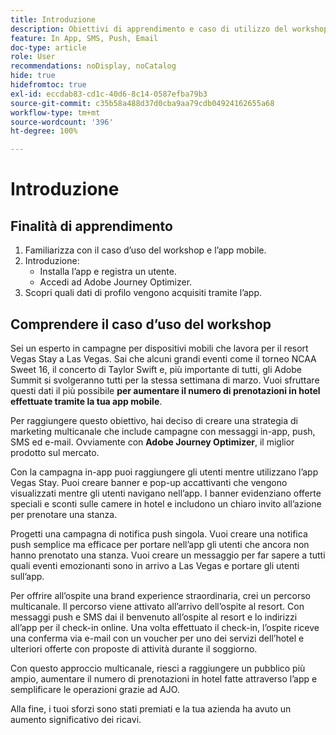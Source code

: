 ```yaml
---
title: Introduzione
description: Obiettivi di apprendimento e caso di utilizzo del workshop
feature: In App, SMS, Push, Email
doc-type: article
role: User
recommendations: noDisplay, noCatalog
hide: true
hidefromtoc: true
exl-id: eccdab83-cd1c-40d6-8c14-0587efba79b3
source-git-commit: c35b58a488d37d0cba9aa79cdb04924162655a68
workflow-type: tm+mt
source-wordcount: '396'
ht-degree: 100%

---
```


# Introduzione

## Finalità di apprendimento

1. Familiarizza con il caso d’uso del workshop e l’app mobile.
2. Introduzione:
   * Installa l’app e registra un utente.
   * Accedi ad Adobe Journey Optimizer.
3. Scopri quali dati di profilo vengono acquisiti tramite l’app.

## Comprendere il caso d’uso del workshop

Sei un esperto in campagne per dispositivi mobili che lavora per il resort Vegas Stay a Las Vegas. Sai che alcuni grandi eventi come il torneo NCAA Sweet 16, il concerto di Taylor Swift e, più importante di tutti, gli Adobe Summit si svolgeranno tutti per la stessa settimana di marzo. Vuoi sfruttare questi dati il più possibile **per aumentare il numero di prenotazioni in hotel effettuate tramite la tua app mobile**.

Per raggiungere questo obiettivo, hai deciso di creare una strategia di marketing multicanale che include campagne con messaggi in-app, push, SMS ed e-mail.  Ovviamente con **Adobe Journey Optimizer**, il miglior prodotto sul mercato.

Con la campagna in-app puoi raggiungere gli utenti mentre utilizzano l’app Vegas Stay. Puoi creare banner e pop-up accattivanti che vengono visualizzati mentre gli utenti navigano nell’app. I banner evidenziano offerte speciali e sconti sulle camere in hotel e includono un chiaro invito all’azione per prenotare una stanza.

Progetti una campagna di notifica push singola. Vuoi creare una notifica push semplice ma efficace per portare nell’app gli utenti che ancora non hanno prenotato una stanza. Vuoi creare un messaggio per far sapere a tutti quali eventi emozionanti sono in arrivo a Las Vegas e portare gli utenti sull’app.

Per offrire all’ospite una brand experience straordinaria, crei un percorso multicanale. Il percorso viene attivato all’arrivo dell’ospite al resort. Con messaggi push e SMS dai il benvenuto all’ospite al resort e lo indirizzi all’app per il check-in online. Una volta effettuato il check-in, l’ospite riceve una conferma via e-mail con un voucher per uno dei servizi dell’hotel e ulteriori offerte con proposte di attività durante il soggiorno.

Con questo approccio multicanale, riesci a raggiungere un pubblico più ampio, aumentare il numero di prenotazioni in hotel fatte attraverso l’app e semplificare le operazioni grazie ad AJO.

Alla fine, i tuoi sforzi sono stati premiati e la tua azienda ha avuto un aumento significativo dei ricavi.

